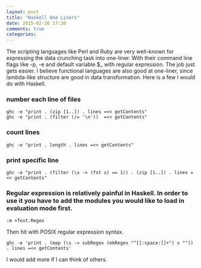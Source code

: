 ```yaml
---
layout: post
title: "Haskell One Liners"
date: 2015-02-26 17:30
comments: true
categories: 
---
```


The scripting languages like Perl and Ruby are very well-known for expressing the data crunching task into one-liner. With their command line flags like -p, -e and default variable $_ with regular expression. The job just gets easier.
I believe functional languages are also good at one-liner, since lambda-like structure are good in data transformation. Here is a few I would do with Haskell.

### number each line of files
```
ghc -e "print . (zip [1..]) . lines =<< getContents"
ghc -e "print . (filter (/= '\n'))  =<< getContents"
```

### count lines
```
ghc -e "print . length . lines =<< getContents"
```

### print specific line
```
ghc -e "print . (filter (\x -> (fst x) == 1)) . (zip [1..]) . lines =<< getContents"
```

### Regular expression is relatively painful in Haskell. In order to use it you have to add the modules you would like to load in evaluation mode first.

```
:m +Text.Regex
```

Then hit with POSIX regular expression syntax.

```
ghc -e 'print . (map (\s -> subRegex (mkRegex "^[[:space:]]+") s "")) . lines =<< getContents'
```

I would add more if I can think of others.
